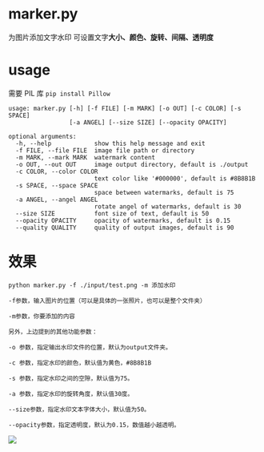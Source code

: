 # marker.py

为图片添加文字水印
可设置文字**大小、颜色、旋转、间隔、透明度**

# usage

需要 PIL 库 `pip install Pillow`

```
usage: marker.py [-h] [-f FILE] [-m MARK] [-o OUT] [-c COLOR] [-s SPACE]
                 [-a ANGEL] [--size SIZE] [--opacity OPACITY]

optional arguments:
  -h, --help            show this help message and exit
  -f FILE, --file FILE  image file path or directory
  -m MARK, --mark MARK  watermark content
  -o OUT, --out OUT     image output directory, default is ./output
  -c COLOR, --color COLOR
                        text color like '#000000', default is #8B8B1B
  -s SPACE, --space SPACE
                        space between watermarks, default is 75
  -a ANGEL, --angel ANGEL
                        rotate angel of watermarks, default is 30
  --size SIZE           font size of text, default is 50
  --opacity OPACITY     opacity of watermarks, default is 0.15
  --quality QUALITY     quality of output images, default is 90
```

# 效果

`python marker.py -f ./input/test.png -m 添加水印`

`-f参数，输入图片的位置（可以是具体的一张照片，也可以是整个文件夹）`

`-m参数，你要添加的内容`

`另外，上边提到的其他功能参数：`

`-o 参数，指定输出水印文件的位置，默认为output文件夹。`

`-c 参数，指定水印的颜色，默认值为黄色，#8B8B1B`

`-s 参数，指定水印之间的空隙，默认值为75。`

`-a 参数，指定水印的旋转角度，默认值30度。`

`--size参数，指定水印文本字体大小，默认值为50。`

`--opacity参数，指定透明度，默认为0.15，数值越小越透明。`

![](https://cdn.jsdelivr.net/gh/yanyuwangluo/shuiyin@main/input/%E5%BE%AE%E4%BF%A1%E6%88%AA%E5%9B%BE_20210905021931.png)
